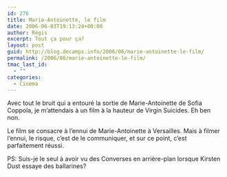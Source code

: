 ```yaml
---
id: 276
title: Marie-Antoinette, le film
date: 2006-06-03T19:13:24+00:00
author: Régis
excerpt: Tout ça pour ça?
layout: post
guid: http://blog.decamps.info/2006/06/marie-antoinette-le-film/
permalink: /2006/06/marie-antoinette-le-film/
tmac_last_id:
  - ""
categories:
  - Cinéma
---
```

Avec tout le bruit qui a entouré la sortie de Marie-Antoinette de Sofia Coppola, je m’attendais à un film à la hauteur de Virgin Suicides. Eh ben non.

Le film se consacre à l’ennui de Marie-Antoinette à Versailles. Mais à filmer l’ennui, le risque, c’est de le communiquer, et sur ce point, c’est parfaitement réussi.

PS: Suis-je le seul à avoir vu des Converses en arrière-plan lorsque Kirsten Dust essaye des ballarines?

